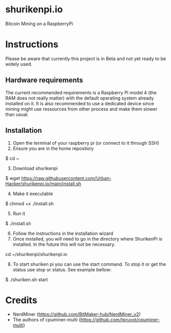 # shurikenpi.io
Bitcoin Mining on a RaspberryPi

# Instructions

Please be aware that currently this project is in Beta and not yet ready to be widely used.

## Hardware requirements

The current recommended requirements is a Raspberry Pi model 4 (the RAM does not really matter) with the default operating system already installed on it.
It is also recommended to use a dedicated device since mining might use ressources from other process and make them slower than usual.

## Installation

1) Open the terminal of your raspberry pi (or connect to it through SSH)
2) Ensure you are in the home repository

$ cd ~

3) Download shurikenpi

$ wget https://raw.githubusercontent.com/Urban-Hacker/shurikenpi.io/main/install.sh

4) Make it executable

$ chmod +x ./install.sh

5) Run it

$ ./install.sh

6) Follow the instructions in the installation wizard
7) Once installed, you will need to go in the directory where ShurikenPi is installed. In the future this will not be necessary.

cd ~/shurikenpi/shurikenpi.io

8) To start shuriken pi you can use the start command. To stop it or get the status use stop or status. See example bellow:

$ ./shuriken.sh start

# Credits

* NerdMiner (https://github.com/BitMaker-hub/NerdMiner_v2)
* The authors of cpuminer-multi (https://github.com/tpruvot/cpuminer-multi)
